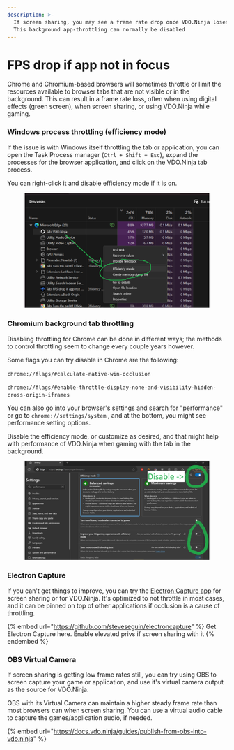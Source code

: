```yaml
---
description: >-
  If screen sharing, you may see a frame rate drop once VDO.Ninja loses focus.
  This background app-throttling can normally be disabled
---
```


# FPS drop if app not in focus

Chrome and Chromium-based browsers will sometimes throttle or limit the resources available to browser tabs that are not visible or in the background. This can result in a frame rate loss, often when using digital effects (green screen), when screen sharing, or using VDO.Ninja while gaming.

### Windows process throttling (efficiency mode)

If the issue is with Windows itself throttling the tab or application, you can open the Task Process manager (`Ctrl + Shift + Esc`), expand the processes for the browser application, and click on the VDO.Ninja tab process.

You can right-click it and disable efficiency mode if it is on.

<figure><img src="../.gitbook/assets/image (5) (1) (1).png" alt=""><figcaption></figcaption></figure>

### Chromium background tab throttling

Disabling throttling for Chrome can be done in different ways; the methods to control throttling seem to change every couple years however.

Some flags you can try disable in Chrome are the following:

`chrome://flags/#calculate-native-win-occlusion`

`chrome://flags/#enable-throttle-display-none-and-visibility-hidden-cross-origin-iframes`

You can also go into your browser's settings and search for "performance" or go to `chrome://settings/system` , and at the bottom, you might see performance setting options.

Disable the efficiency mode, or customize as desired, and that might help with performance of VDO.Ninja when gaming with the tab in the background.

<figure><img src="../.gitbook/assets/image (2) (1) (1) (1) (1) (1) (1) (1) (1) (1).png" alt=""><figcaption></figcaption></figure>

### Electron Capture

If you can't get things to improve, you can try the [Electron Capture app](../steves-helper-apps/electron-capture.md) for screen sharing or for VDO.Ninja. It's optimized to not throttle in most cases, and it can be pinned on top of other applications if occlusion is a cause of throttling.

{% embed url="https://github.com/steveseguin/electroncapture" %}
Get Electron Capture here. Enable elevated privs if screen sharing with it
{% endembed %}

### OBS Virtual Camera

If screen sharing is getting low frame rates still, you can try using OBS to screen capture your game or application, and use it's virtual camera output as the source for VDO.Ninja.

OBS with its Virtual Camera can maintain a higher steady frame rate than most browsers can when screen sharing. You can use a virtual audio cable to capture the games/application audio, if needed.

{% embed url="https://docs.vdo.ninja/guides/publish-from-obs-into-vdo.ninja" %}
